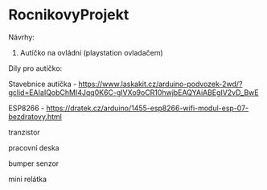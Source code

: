 # RocnikovyProjekt
Návrhy:

1. Autíčko na ovládní (playstation ovladačem)


Díly pro autíčko: 

Stavebnice autíčka - https://www.laskakit.cz/arduino-podvozek-2wd/?gclid=EAIaIQobChMI4Jqq0K6C-gIVXo9oCR10hwjbEAQYAiABEgIV2vD_BwE

ESP8266 - https://dratek.cz/arduino/1455-esp8266-wifi-modul-esp-07-bezdratovy.html

tranzistor

pracovní deska

bumper senzor

mini relátka
